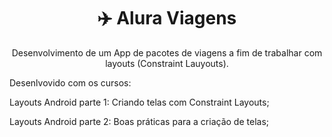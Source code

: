 <h1 align="center">✈️ Alura Viagens</h1>

<p align="center">Desenvolvimento de um App de pacotes de viagens a fim de trabalhar com layouts (Constraint Lauyouts).</p>

Desenlvovido com os cursos:

Layouts Android parte 1: Criando telas com Constraint Layouts;

Layouts Android parte 2: Boas práticas para a criação de telas;
